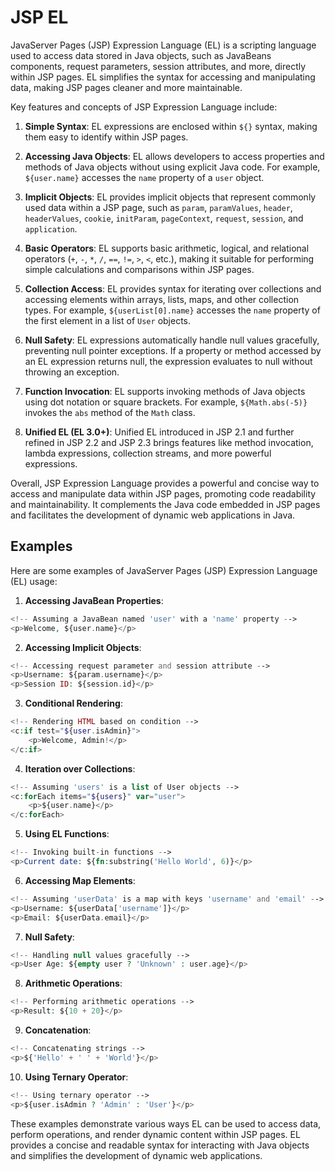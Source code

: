 # JSP EL

JavaServer Pages (JSP) Expression Language (EL) is a scripting language used to access data stored in Java objects, such as JavaBeans components, request parameters, session attributes, and more, directly within JSP pages. EL simplifies the syntax for accessing and manipulating data, making JSP pages cleaner and more maintainable.

Key features and concepts of JSP Expression Language include:

1. **Simple Syntax**: EL expressions are enclosed within `${}` syntax, making them easy to identify within JSP pages.

2. **Accessing Java Objects**: EL allows developers to access properties and methods of Java objects without using explicit Java code. For example, `${user.name}` accesses the `name` property of a `user` object.

3. **Implicit Objects**: EL provides implicit objects that represent commonly used data within a JSP page, such as `param`, `paramValues`, `header`, `headerValues`, `cookie`, `initParam`, `pageContext`, `request`, `session`, and `application`.

4. **Basic Operators**: EL supports basic arithmetic, logical, and relational operators (`+`, `-`, `*`, `/`, `==`, `!=`, `>`, `<`, etc.), making it suitable for performing simple calculations and comparisons within JSP pages.

5. **Collection Access**: EL provides syntax for iterating over collections and accessing elements within arrays, lists, maps, and other collection types. For example, `${userList[0].name}` accesses the `name` property of the first element in a list of `User` objects.

6. **Null Safety**: EL expressions automatically handle null values gracefully, preventing null pointer exceptions. If a property or method accessed by an EL expression returns null, the expression evaluates to null without throwing an exception.

7. **Function Invocation**: EL supports invoking methods of Java objects using dot notation or square brackets. For example, `${Math.abs(-5)}` invokes the `abs` method of the `Math` class.

8. **Unified EL (EL 3.0+)**: Unified EL introduced in JSP 2.1 and further refined in JSP 2.2 and JSP 2.3 brings features like method invocation, lambda expressions, collection streams, and more powerful expressions.

Overall, JSP Expression Language provides a powerful and concise way to access and manipulate data within JSP pages, promoting code readability and maintainability. It complements the Java code embedded in JSP pages and facilitates the development of dynamic web applications in Java.

## Examples

Here are some examples of JavaServer Pages (JSP) Expression Language (EL) usage:

1. **Accessing JavaBean Properties**:
```php
<!-- Assuming a JavaBean named 'user' with a 'name' property -->
<p>Welcome, ${user.name}</p>
```

2. **Accessing Implicit Objects**:
```php
<!-- Accessing request parameter and session attribute -->
<p>Username: ${param.username}</p>
<p>Session ID: ${session.id}</p>
```

3. **Conditional Rendering**:
```php
<!-- Rendering HTML based on condition -->
<c:if test="${user.isAdmin}">
    <p>Welcome, Admin!</p>
</c:if>
```

4. **Iteration over Collections**:
```php
<!-- Assuming 'users' is a list of User objects -->
<c:forEach items="${users}" var="user">
    <p>${user.name}</p>
</c:forEach>
```

5. **Using EL Functions**:
```php
<!-- Invoking built-in functions -->
<p>Current date: ${fn:substring('Hello World', 6)}</p>
```

6. **Accessing Map Elements**:
```php
<!-- Assuming 'userData' is a map with keys 'username' and 'email' -->
<p>Username: ${userData['username']}</p>
<p>Email: ${userData.email}</p>
```

7. **Null Safety**:
```php
<!-- Handling null values gracefully -->
<p>User Age: ${empty user ? 'Unknown' : user.age}</p>
```

8. **Arithmetic Operations**:
```php
<!-- Performing arithmetic operations -->
<p>Result: ${10 + 20}</p>
```

9. **Concatenation**:
```php
<!-- Concatenating strings -->
<p>${'Hello' + ' ' + 'World'}</p>
```

10. **Using Ternary Operator**:
```php
<!-- Using ternary operator -->
<p>${user.isAdmin ? 'Admin' : 'User'}</p>
```

These examples demonstrate various ways EL can be used to access data, perform operations, and render dynamic content within JSP pages. EL provides a concise and readable syntax for interacting with Java objects and simplifies the development of dynamic web applications.